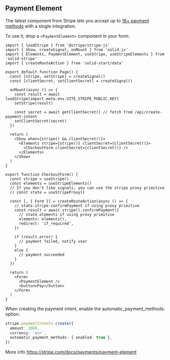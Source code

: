 ## Payment Element

The latest component from Stripe lets you accept up to [18+ payment methods](https://stripe.com/docs/payments/payment-methods/integration-options) with a single integration.

To use it, drop a `<PaymentElement>` component in your form:

```tsx
import { loadStripe } from '@stripe/stripe-js'
import { Show, createSignal, onMount } from 'solid-js'
import { Elements, PaymentElement, useStripe, useStripeElements } from 'solid-stripe'
import { createRouteAction } from 'solid-start/data'

export default function Page() {
  const [stripe, setStripe] = createSignal()
  const [clientSecret, setClientSecret] = createSignal()

  onMount(async () => {
    const result = await loadStripe(import.meta.env.VITE_STRIPE_PUBLIC_KEY)
    setStripe(result)

    const secret = await getClientSecret() // fetch from /api/create-payment-intent
    setClientSecret(secret)
  })

  return (
    <Show when={stripe() && clientSecret()}>
      <Elements stripe={stripe()} clientSecret={clientSecret()}>
        <CheckoutForm clientSecret={clientSecret()} />
      </Elements>
    </Show>
  )
}

export function CheckoutForm() {
  const stripe = useStripe()
  const elements = useStripeElements()
  // If you don't like signals, you can use the stripe proxy primitive
  // const state = useStripeProxy()

  const [, { Form }] = createRouteAction(async () => {
    // state.stripe.confirmPayment if using proxy primitive
    const result = await stripe().confirmPayment({
      // state.elements if using proxy primitive
      elements: elements(),
      redirect: 'if_required',
    })

    if (result.error) {
      // payment failed, notify user
    }
    else {
      // payment succeeded
    }
  })

  return (
    <Form>
      <PaymentElement />
      <button>Pay</button>
    </Form>
  )
}
```

When creating the payment intent, enable the automatic_payment_methods: option:

```ts
stripe.paymentIntents.create({
  amount: 1069,
  currency: 'eur',
  automatic_payment_methods: { enabled: true },
})
```

More info https://stripe.com/docs/payments/payment-element

